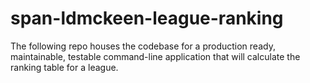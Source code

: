 # span-ldmckeen-league-ranking

The following repo houses the codebase for a production ready, maintainable, testable command-line application that
will calculate the ranking table for a league.

